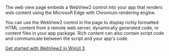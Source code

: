 ﻿The web view page embeds a WebView2 control into your app that renders web content using the Microsoft Edge with Chromium rendering engine.

You can use the WebView2 control in the page to display richly formatted HTML content from a remote web server, dynamically generated code, or content files in your app package. Rich content can also contain script code and communicate between the script and your app's code.

[Get started with WebView2 in WinUI 3](https://docs.microsoft.com/microsoft-edge/webview2/gettingstarted/winui)
